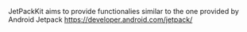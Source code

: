 JetPackKit aims to provide functionalies similar to the one provided by Android Jetpack https://developer.android.com/jetpack/
